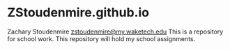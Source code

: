 # ZStoudenmire.github.io
Zachary Stoudenmire
zstoudenmire@my.waketech.edu
This is a repository for school work.
This repository will hold my school assignments.